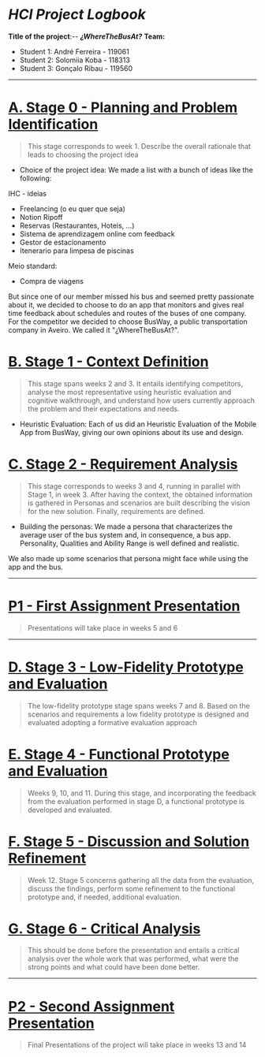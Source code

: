 <!-- 
This markdown document will contain all information and decisions concerning the HCI project for
<¿WhereTheBusAt?>
Work carried out by:
Gonçalo Ribau
Solomiia Koba
André Ferreira
-->
# *HCI Project Logbook*

**Title of the project**:-- ***¿WhereTheBusAt?***
**Team:**
- Student 1: André Ferreira - 119061
- Student 2: Solomiia Koba - 118313
- Student 3: Gonçalo Ribau - 119560

---
# [A. Stage 0 - Planning and Problem Identification](stage0_planning/a_stage_0_planning_problem_identification.md)
 > 	This stage corresponds to week 1. Describe the overall rationale that leads to choosing the project idea
<!-- For this stage you will need to read this:-->

- Choice of the project idea:
We made a list with a bunch of ideas like the following:

IHC - ideias
- Freelancing (o eu quer que seja)
- Notion Ripoff
- Reservas (Restaurantes, Hoteis, ...)
- Sistema de aprendizagem online com feedback
- Gestor de estacionamento
- Itenerario para limpesa de piscinas

Meio standard:
- Compra de viagens

But since one of our member missed his bus and seemed pretty passionate about it, we decided to choose to do an app that monitors and gives real time feedback about schedules and routes of the buses of one company. For the competitor we decided to choose BusWay, a public transportation company in Aveiro. We called it "¿WhereTheBusAt?".

# [B. Stage 1 - Context Definition](stage1_context/b_stage_1_context_definition.md)
> 	This stage spans weeks 2 and 3. It entails identifying competitors, analyse the most representative using heuristic evaluation and cognitive walkthrough, and understand how users currently approach the problem and their expectations and needs.

- Heuristic Evaluation:
Each of us did an Heuristic Evaluation of the Mobile App from BusWay, giving our own opinions about its use and design.
 
# [C. Stage 2 - Requirement Analysis](stage2_requirements/c_stage_2_requirement_definition.md)
>	This stage corresponds to weeks 3 and 4, running in parallel with Stage 1, in week 3. After having the context, the obtained information is gathered in Personas and scenarios are built describing the vision for the new solution. Finally, requirements are defined.
<!-- Based on the context definition and the devised scenarios, specify the requirements -->


- Building the personas:
We made a persona that characterizes the average user of the bus system and, in consequence, a bus app. Personality, Qualities and Ability Range is well defined and realistic.

We also made up some scenarios that persona might face while using the app and the bus.

---
# [P1 - First Assignment Presentation](presentation_1/p1_first_assignment_presentation.md)
>	Presentations will take place in weeks 5 and 6
---

# [D. Stage 3 - Low-Fidelity Prototype and Evaluation](stage3_low_fidelity/d_stage_3_low-fidelity_prototype_and_evaluation.md)
>	The low-fidelity prototype stage spans weeks 7 and 8. Based on the scenarios and requirements a low fidelity prototype is designed and evaluated adopting a formative evaluation approach




# [E. Stage 4 - Functional Prototype and Evaluation](stage4_functional_prototype/e_stage_4_functional_prototype_and_evaluation.md)
>	Weeks 9, 10, and 11. During this stage, and incorporating the feedback from the evaluation performed in stage D, a functional prototype is developed and evaluated.




# [F. Stage 5 - Discussion and Solution Refinement](stage5_discussion_and_refinement/f_stage_5_reporting_discussion_refinement.md)
>	Week 12. Stage 5 concerns gathering all the data from the evaluation, discuss the findings, perform some refinement to the functional prototype and, if needed, additional evaluation.



# [G. Stage 6 - Critical Analysis](stage6_critical_analysis/g_stage_6_critical_analysis.md)
>	This should be done before the presentation and entails a critical analysis over the whole work that was performed, what were the strong points and what could have been done better.




---
# [P2 - Second Assignment Presentation](presentation_2/p2__second_assignment_presentation.md)
>	Final Presentations of the project will take place in weeks 13 and 14


